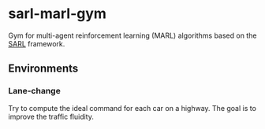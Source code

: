 # sarl-marl-gym

Gym for multi-agent reinforcement learning (MARL) algorithms based on the [SARL](https://github.com/sarl/sarl) framework.

## Environments

### Lane-change

Try to compute the ideal command for each car on a highway. The goal is to improve the traffic fluidity.
